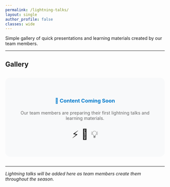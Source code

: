 ```yaml
---
permalink: /lightning-talks/
layout: single
author_profile: false
classes: wide
---
```


Simple gallery of quick presentations and learning materials created by our team members.

---

## Gallery

<div style="text-align: center; background: #f8f9fa; padding: 40px; border-radius: 15px; margin: 30px 0;">
  <h3 style="color: #007acc; margin-bottom: 20px;">📂 Content Coming Soon</h3>
  <p style="color: #666;">Our team members are preparing their first lightning talks and learning materials.</p>
  <div style="font-size: 2rem; margin-top: 20px;">⚡ 🧱 💡</div>
</div>

---

*Lightning talks will be added here as team members create them throughout the season.*